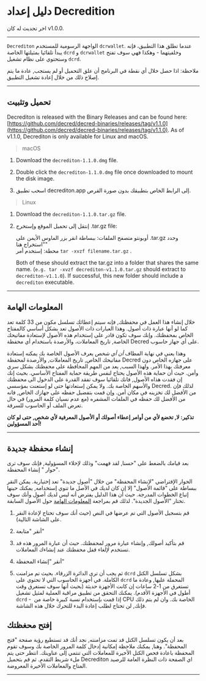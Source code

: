 # دليل إعداد Decredition

اخر تحديث له كان v1.0.0.

---

`Decrediton` الواجهة الرسومية للمستخدم `dcrwallet`. عندما تطلق هذا التطبيق، فإنه يبدأ تلقائيا بمثيلتها الخاصة `dcrd` و `dcrwallet` وخلفيتهما - وهكذا فهي سوف تفتح وستحتوي على نظام تشغيل  `dcrd`.

ملاحظة: اذا حصل خلال أي نقطة في البرنامج أن علق التحميل أو لم يستجب, عادة ما يتم إصلاح ذلك من خلال إعادة تشغيل التطبيق.

---

## تحميل وتثبيت

Decrediton is released with the Binary Releases and can be found here: [https://github.com/decred/decred-binaries/releases/tag/v1.1.0](https://github.com/decred/decred-binaries/releases/tag/v1.1.0). As of v1.1.0, Decrediton is only available for Linux and macOS.

> macOS

1. Download the `decrediton-1.1.0.dmg` file.

2. Double click the `decrediton-1.1.0.dmg` file once downloaded to mount the disk image.

3. اسحب تطبيق decrediton.app إلى الرابط الخاص بتطبيقك بدون صورة القرص.

> Linux

1. Download the `decrediton-1.1.0.tar.gz` file.

2. إنتقل إلى تحميل الموقع وإستخرج .tar.gz file:

   أوبونتو متصفح الملفات: ببساطة انقر بزر الماوس الأيمن على .tar.gz وحدد "استخراج هنا" <br />
   محطة: إستخدم أمر `tar -xvzf filename.tar.gz` .

    Both of these should extract the tar.gz into a folder that shares the same name. (`e.g. tar -xvzf decrediton-v1.1.0.tar.gz` should extract to `decrediton-v1.1.0`). If successful, this new folder should include a `decrediton` executable.

---

## المعلومات الهامة

خلال إنشاء هذا العمل في محفظتك, فإنه سيتم إعطائك تسلسل مكون من 33 كلمة تعد كما لو أنها عبارة ذات أصول. وهذا العبارات ذات الأصول تعد بشكل أساسي كالمفتاح الخاص بمحفظتك. وإنك سوف تكون قادر على إستخدام هذه الأصول لإستعادة مفاتيحك الخاصة, تاريخ المعاملات، والأرصدة باستخدام أي محفظة Decred على أي جهاز حاسوب.

وهذا يعني في نهاية المطاف *أن أي شخص* يعرف الأصول الخاصة بك يمكنه إستعادة مفاتيحك الخاص, تاريخ المعاملات, والأرصدة لمحفظة Decred على جهازه الخاص دون معرفتك بهذا الأمر. ولهذا السبب, يعد من المهم المحافظة على محفظتك بشكل سري وأمن. حيث أن حماية هذه الأصول يحتاج لنفس طريقة حماية المفتاح الأساسي. بحيث إنك إن فقدت هذاه الأصول, فانك تلقائيا سوف تفقد القدرة على الدخول الى محفظتك والأسهم الخاصة بك. ولا يمكن إستعادتها حتى لو إستعنت بمؤسسي Decred. لذلك فإن من الأفضل لك تخزينه في مكان أمن. وإن قمت بتفضيل حفظه على جهازك الخاص, فانه من الأفضل لك حفظه في الملفات المشفره (مع عدم نسيان كلمة المرور) في حال تعرض الملف أو الحاسوب للسرقة.

**تذكير: لا, تخضع لأي من أوامر إعطاء أصولك أو الأصول المعرفية لأي شخص, حتى لو كان أحد المسؤولين!**

---

## إنشاء محفظة جديدة

بعد قيامك بالضغط على "حسنا, لقد فهمت" وذلك لإخلاء المسؤولية, فإنك سوف ترى حوار " إنشاء المحفظة".

الحوار الإفتراضي "لإنشاء المحفظة" من خلال "أصول جديدة" تعد إختيارية. يمكن النقر ببساطة على "قائمة الأصول" إلا إن كان لديك في الأصل ما تنوي إستخدامه, يمكنك حينها إتباع الخطوات المدرجة. حيث أن هذا الدليل يفترض أنه ليس لديك أصول وأنك سوف تختار "الأصول الجديدة". لذلك قم بمراجعة  [المعلومات الهامة](#critical-information) حول الأصول السابقة.

1. قم بتسجيل الأصول التي تم عرضها في النص (حيث أنك سوف تحتاج لإعادة النقر على الشاشة التالية).

2. أنقر "متابعة"

3. قم بتأكيد أصولك, وإنشاء عبارة مرور لمحفظتك. حيث أن عبارة المرور هذه قد تستخدم لإلغاء قفل محفظتك عند إنشاءك المعاملات.

4. أنقر "إنشاء المحفظة"

5. ثم يجب أن ترى الدائرة الزرقاء. بحيث تم مزامنت `dcrd` بشكل تسلسل الكتل الكاملة. في أجهزة الحاسوب التي لا تحتوي على `dcrd` المحملة عليها, وعادة ما تستغرق من 1-2 ساعات إن كانت الأجهزة حديثة (بحيث أنها سوف تستغرق وقت أطول في الأجهزة الأقدم). يمكنك التحقق من تطبيق مراقبة العملية لمثيل تشغيل `dcrd` -  إذا قمت بإستخدام نسبة كبيرة خاصة من CPU الخاصة بك. وان لم يتم ذلك فإنك, لن تحتاج لطلب إعادة البدء للتحرك خلال هذه الشاشة.

## إفتح محغظتك

بعد أن يكون تسلسل الكتل قد تمت مزامنته, نجد أنك قد تستطيع رؤية صفحة "فتح المحفظة". وهنا, يمكنك ملاحظة إمكانية إدخال كلمة المرور الخاصة بك وسوف تقوم المحفظة باعادة فحص الكتل الأخيرة للمعاملات التي تنتمي إلى عناوينك. انتظر حتى يتم ملء شريط التقدم. ثم قم بتحميل Decrediton اي الصفحة ذات النظرة العامة للرصيد المتاح والمعاملات الأخيرة المعروضة.

---
